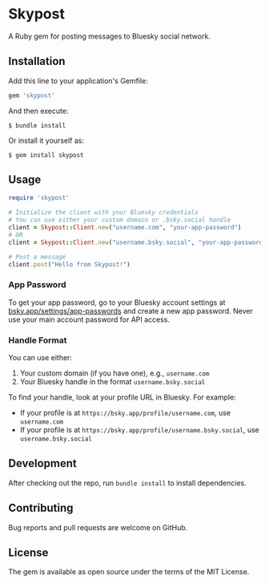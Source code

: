 # Skypost

A Ruby gem for posting messages to Bluesky social network.

## Installation

Add this line to your application's Gemfile:

```ruby
gem 'skypost'
```

And then execute:

    $ bundle install

Or install it yourself as:

    $ gem install skypost

## Usage

```ruby
require 'skypost'

# Initialize the client with your Bluesky credentials
# You can use either your custom domain or .bsky.social handle
client = Skypost::Client.new("username.com", "your-app-password")
# OR
client = Skypost::Client.new("username.bsky.social", "your-app-password")

# Post a message
client.post("Hello from Skypost!")
```

### App Password
To get your app password, go to your Bluesky account settings at [bsky.app/settings/app-passwords](https://bsky.app/settings/app-passwords) and create a new app password. Never use your main account password for API access.

### Handle Format
You can use either:
1. Your custom domain (if you have one), e.g., `username.com`
2. Your Bluesky handle in the format `username.bsky.social`

To find your handle, look at your profile URL in Bluesky. For example:
- If your profile is at `https://bsky.app/profile/username.com`, use `username.com`
- If your profile is at `https://bsky.app/profile/username.bsky.social`, use `username.bsky.social`

## Development

After checking out the repo, run `bundle install` to install dependencies.

## Contributing

Bug reports and pull requests are welcome on GitHub.

## License

The gem is available as open source under the terms of the MIT License.
